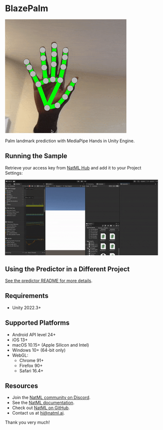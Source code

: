 # BlazePalm

![demo](demo.gif)

Palm landmark prediction with MediaPipe Hands in Unity Engine.

## Running the Sample
Retrieve your access key from [NatML Hub](https://hub.natml.ai/profile) and add it to your Project Settings:

![project settings](https://github.com/natmlx/videokit/raw/main/Media/set-access-key.gif)

## Using the Predictor in a Different Project
[See the predictor README for more details](Packages/ai.natml.vision.blazepalm/README.md).

## Requirements
- Unity 2022.3+

## Supported Platforms
- Android API level 24+
- iOS 13+
- macOS 10.15+ (Apple Silicon and Intel)
- Windows 10+ (64-bit only)
- WebGL:
    - Chrome 91+
    - Firefox 90+
    - Safari 16.4+

## Resources
- Join the [NatML community on Discord](https://natml.ai/community).
- See the [NatML documentation](https://docs.natml.ai/unity).
- Check out [NatML on GitHub](https://github.com/natmlx).
- Contact us at [hi@natml.ai](mailto:hi@natml.ai).

Thank you very much!